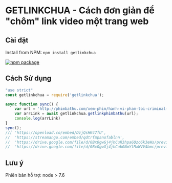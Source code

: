 # GETLINKCHUA - Cách đơn giản để "chôm" link video một trang web


## Cài đặt

Install from NPM: `npm install getlinkchua`


[![npm package](https://nodei.co/npm/getlinkchua.png?downloads=true&downloadRank=true&stars=true)](https://nodei.co/npm/getlinkchua/)


## Cách Sử dụng

```js
"use strict"
const getlinkchua = require('getlinkchua');

async function sync() {
    var url = 'http://phimbathu.com/xem-phim/hanh-vi-pham-toi-criminal-minds-2017-tap-2-7667_e76633.html';
    var arrLink = await getlinkchua.getlinkphimbathu(url);
    console.log(arrLink)
}
sync();
//[ 'https://openload.co/embed/DzjQsHK47fU',
//  'https://streamango.com/embed/qdtrfmpanofablnn',
//  'https://drive.google.com/file/d/0BxOgwGj4jhCuR3hpaGQzcGk3eWs/preview',
//  'https://drive.google.com/file/d/0BxOgwGj4jhCubGNmYlMxWVV4bmc/preview' ]
```

## Lưu ý
Phiên bản hỗ trợ: node > 7.6